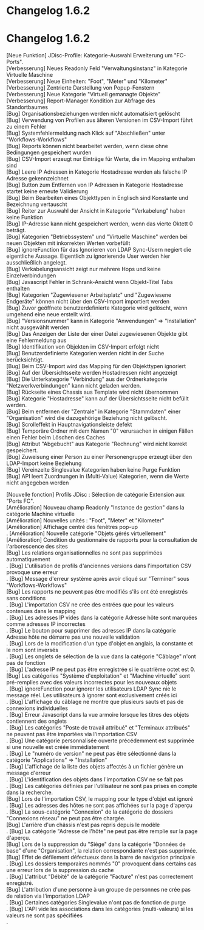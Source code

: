 <!-- TRANSLATED by md-translate -->
# Changelog 1.6.2

# Changelog 1.6.2

[Neue Funktion] JDisc-Profile: Kategorie-Auswahl Erweiterung um "FC-Ports".<br>
[Verbesserung]  Neues Readonly Feld "Verwaltungsinstanz" in Kategorie Virtuelle Maschine<br>
[Verbesserung]  Neue Einheiten: "Foot", "Meter" und "Kilometer"<br>
[Verbesserung]  Zentrierte Darstellung von Popup-Fenstern<br>
[Verbesserung]  Neue Kategorie "Virtuell gemanagte Objekte"<br>
[Verbesserung]  Report-Manager Kondition zur Abfrage des Standortbaumes<br>
[Bug]           Organisationsbeziehungen werden nicht automatisiert gelöscht<br>
[Bug]           Verwendung von Profilen aus älteren Versionen im CSV-Import führt zu einem Fehler<br>
[Bug]           Systemfehlermeldung nach Klick auf "Abschließen" unter "Workflows-Workflows"<br>
[Bug]           Reports können nicht bearbeitet werden, wenn diese ohne Bedingungen gespeichert wurden<br>
[Bug]           CSV-Import erzeugt nur Einträge für Werte, die im Mapping enthalten sind<br>
[Bug]           Leere IP Adressen in Kategorie Hostadresse werden als falsche IP Adresse gekennzeichnet<br>
[Bug]           Button zum Entfernen von IP Adressen in Kategorie Hostadresse startet keine erneute Validierung<br>
[Bug]           Beim Bearbeiten eines Objekttypen in Englisch sind Konstante und Bezeichnung vertauscht<br>
[Bug]           Reiter zur Auswahl der Ansicht in Kategorie "Verkabelung" haben keine Funktion<br>
[Bug]           IP-Adresse kann nicht gespeichert werden, wenn das vierte Oktett 0 beträgt.<br>
[Bug]           Kategorien "Betriebssystem" und "Virtuelle Maschine" werden bei neuen Objekten mit inkorrekten Werten vorbefüllt<br>
[Bug]           ignoreFunction für das Ignorieren von LDAP Sync-Usern negiert die eigentliche Aussage. Eigentlich zu ignorierende User werden hier ausschließlich angelegt.<br>
[Bug]           Verkabelungsansicht zeigt nur mehrere Hops und keine Einzelverbindungen<br>
[Bug]           Javascript Fehler in Schrank-Ansicht wenn Objekt-Titel Tabs enthalten<br>
[Bug]           Kategorien "Zugewiesener Arbeitsplatz" und "Zugewiesene Endgeräte" können nicht über den CSV-Import importiert werden<br>
[Bug]           Zuvor geöffnete benutzerdefinierte Kategorie wird gelöscht, wenn umgehend eine neue erstellt wird.<br>
[Bug]           "Versionsnummer" kann in Kategorie "Anwendungen" => "Installation" nicht ausgewählt werden<br>
[Bug]           Das Anzeigen der Liste der einer Datei zugewiesenen Objekte gibt eine Fehlermeldung aus<br>
[Bug]           Identifikation von Objekten im CSV-Import erfolgt nicht<br>
[Bug]           Benutzerdefinierte Kategorien werden nicht in der Suche berücksichtigt.<br>
[Bug]           Beim CSV-Import wird das Mapping für den Objekttypen ignoriert<br>
[Bug]           Auf der Übersichtsseite werden Hostadressen nicht angezeigt<br>
[Bug]           Die Unterkategorie "Verbindung" aus der Ordnerkategorie "Netzwerkverbindungen" kann nicht geladen werden.<br>
[Bug]           Rückseite eines Chassis aus Template wird nicht übernommen<br>
[Bug]           Kategorie "Hostadresse" kann auf der Übersichtsseite nicht befüllt werden.<br>
[Bug]           Beim entfernen der "Zentrale" in Kategorie "Stammdaten" einer "Organisation" wird die dazugehörige Beziehung nicht gelöscht.<br>
[Bug]           Scrolleffekt in Hauptnavigationsleiste defekt<br>
[Bug]           Temporäre Ordner mit dem Namen "0" verursachen in einigen Fällen einen Fehler beim Löschen des Caches<br>
[Bug]           Attribut "Abgebucht" aus Kategorie "Rechnung" wird nicht korrekt gespeichert.<br>
[Bug]           Zuweisung einer Person zu einer Personengruppe erzeugt über den LDAP-Import keine Beziehung<br>
[Bug]           Vereinzelte Singlevalue Kategorien haben keine Purge Funktion<br>
[Bug]           API leert Zuordnungen in (Multi-Value) Kategorien, wenn die Werte nicht angegeben werden<br>

[Nouvelle fonction] Profils JDisc : Sélection de catégorie Extension aux "Ports FC".<br>
[Amélioration] Nouveau champ Readonly "Instance de gestion" dans la catégorie Machine virtuelle<br>
[Amélioration] Nouvelles unités : "Foot", "Meter" et "Kilometer"<br>
[Amélioration] Affichage centré des fenêtres pop-up<br>.
[Amélioration] Nouvelle catégorie "Objets gérés virtuellement"<br>
[Amélioration] Condition du gestionnaire de rapports pour la consultation de l'arborescence des sites<br>
[Bug] Les relations organisationnelles ne sont pas supprimées automatiquement<br>.
[Bug] L'utilisation de profils d'anciennes versions dans l'importation CSV provoque une erreur<br>.
[Bug] Message d'erreur système après avoir cliqué sur "Terminer" sous "Workflows-Workflows"<br>
[Bug] Les rapports ne peuvent pas être modifiés s'ils ont été enregistrés sans conditions<br>.
[Bug] L'importation CSV ne crée des entrées que pour les valeurs contenues dans le mapping<br>.
[Bug] Les adresses IP vides dans la catégorie Adresse hôte sont marquées comme adresses IP incorrectes<br>.
[Bug] Le bouton pour supprimer des adresses IP dans la catégorie Adresse hôte ne démarre pas une nouvelle validation<br>.
[Bug] Lors de la modification d'un type d'objet en anglais, la constante et le nom sont inversés<br>.
[Bug] Les onglets de sélection de la vue dans la catégorie "Câblage" n'ont pas de fonction<br>.
[Bug] L'adresse IP ne peut pas être enregistrée si le quatrième octet est 0.<br>
[Bug] Les catégories "Système d'exploitation" et "Machine virtuelle" sont pré-remplies avec des valeurs incorrectes pour les nouveaux objets<br>.
[Bug] ignoreFunction pour ignorer les utilisateurs LDAP Sync nie le message réel. Les utilisateurs à ignorer sont exclusivement créés ici <br>.
[Bug] L'affichage du câblage ne montre que plusieurs sauts et pas de connexions individuelles<br>.
[Bug] Erreur Javascript dans la vue armoire lorsque les titres des objets contiennent des onglets<br>.
[Bug] Les catégories "Poste de travail attribué" et "Terminaux attribués" ne peuvent pas être importées via l'importation CSV<br>.
[Bug] Une catégorie personnalisée ouverte précédemment est supprimée si une nouvelle est créée immédiatement <br>.
[Bug] Le "numéro de version" ne peut pas être sélectionné dans la catégorie "Applications" => "Installation"<br>.
[Bug] L'affichage de la liste des objets affectés à un fichier génère un message d'erreur<br>.
[Bug] L'identification des objets dans l'importation CSV ne se fait pas<br>.
[Bug] Les catégories définies par l'utilisateur ne sont pas prises en compte dans la recherche.<br>
[Bug] Lors de l'importation CSV, le mapping pour le type d'objet est ignoré<br>.
[Bug] Les adresses des hôtes ne sont pas affichées sur la page d'aperçu<br>.
[Bug] La sous-catégorie "Connexion" de la catégorie de dossiers "Connexions réseau" ne peut pas être chargée.<br>
[Bug] L'arrière d'un châssis n'est pas repris depuis le modèle<br>.
[Bug] La catégorie "Adresse de l'hôte" ne peut pas être remplie sur la page d'aperçu.<br>
[Bug] Lors de la suppression du "Siège" dans la catégorie "Données de base" d'une "Organisation", la relation correspondante n'est pas supprimée.<br>
[Bug] Effet de défilement défectueux dans la barre de navigation principale<br>.
[Bug] Les dossiers temporaires nommés "0" provoquent dans certains cas une erreur lors de la suppression du cache<br>.
[Bug] L'attribut "Débité" de la catégorie "Facture" n'est pas correctement enregistré.<br>
[Bug] L'attribution d'une personne à un groupe de personnes ne crée pas de relation via l'importation LDAP<br>.
[Bug] Certaines catégories Singlevalue n'ont pas de fonction de purge<br>.
[Bug] L'API vide les associations dans les catégories (multi-valeurs) si les valeurs ne sont pas spécifiées<br>.
